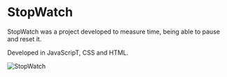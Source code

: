 # StopWatch

StopWatch was a project developed to measure time, being able to pause and reset it.

Developed in JavaScripT, CSS and HTML.

![StopWatch](https://user-images.githubusercontent.com/110068135/196527874-9faf1951-dd3b-493b-8427-7ee32f7bf086.png)

